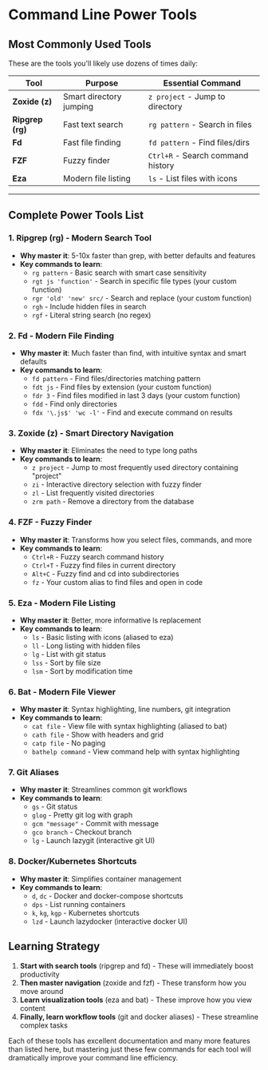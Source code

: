 # Command Line Power Tools

## Most Commonly Used Tools

These are the tools you'll likely use dozens of times daily:

| Tool | Purpose | Essential Command |
|------|---------|------------------|
| **Zoxide (z)** | Smart directory jumping | `z project` - Jump to directory |
| **Ripgrep (rg)** | Fast text search | `rg pattern` - Search in files |
| **Fd** | Fast file finding | `fd pattern` - Find files/dirs |
| **FZF** | Fuzzy finder | `Ctrl+R` - Search command history |
| **Eza** | Modern file listing | `ls` - List files with icons |

---

## Complete Power Tools List

### 1. Ripgrep (rg) - Modern Search Tool
- **Why master it**: 5-10x faster than grep, with better defaults and features
- **Key commands to learn**:
  - `rg pattern` - Basic search with smart case sensitivity
  - `rgt js 'function'` - Search in specific file types (your custom function)
  - `rgr 'old' 'new' src/` - Search and replace (your custom function)
  - `rgh` - Include hidden files in search
  - `rgf` - Literal string search (no regex)

### 2. Fd - Modern File Finding
- **Why master it**: Much faster than find, with intuitive syntax and smart defaults
- **Key commands to learn**:
  - `fd pattern` - Find files/directories matching pattern
  - `fdt js` - Find files by extension (your custom function)
  - `fdr 3` - Find files modified in last 3 days (your custom function)
  - `fdd` - Find only directories
  - `fdx '\.js$' 'wc -l'` - Find and execute command on results

### 3. Zoxide (z) - Smart Directory Navigation
- **Why master it**: Eliminates the need to type long paths
- **Key commands to learn**:
  - `z project` - Jump to most frequently used directory containing "project"
  - `zi` - Interactive directory selection with fuzzy finder
  - `zl` - List frequently visited directories
  - `zrm path` - Remove a directory from the database

### 4. FZF - Fuzzy Finder
- **Why master it**: Transforms how you select files, commands, and more
- **Key commands to learn**:
  - `Ctrl+R` - Fuzzy search command history
  - `Ctrl+T` - Fuzzy find files in current directory
  - `Alt+C` - Fuzzy find and cd into subdirectories
  - `fz` - Your custom alias to find files and open in code

### 5. Eza - Modern File Listing
- **Why master it**: Better, more informative ls replacement
- **Key commands to learn**:
  - `ls` - Basic listing with icons (aliased to eza)
  - `ll` - Long listing with hidden files
  - `lg` - List with git status
  - `lss` - Sort by file size
  - `lsm` - Sort by modification time

### 6. Bat - Modern File Viewer
- **Why master it**: Syntax highlighting, line numbers, git integration
- **Key commands to learn**:
  - `cat file` - View file with syntax highlighting (aliased to bat)
  - `cath file` - Show with headers and grid
  - `catp file` - No paging
  - `bathelp command` - View command help with syntax highlighting

### 7. Git Aliases
- **Why master it**: Streamlines common git workflows
- **Key commands to learn**:
  - `gs` - Git status
  - `glog` - Pretty git log with graph
  - `gcm "message"` - Commit with message
  - `gco branch` - Checkout branch
  - `lg` - Launch lazygit (interactive git UI)

### 8. Docker/Kubernetes Shortcuts
- **Why master it**: Simplifies container management
- **Key commands to learn**:
  - `d`, `dc` - Docker and docker-compose shortcuts
  - `dps` - List running containers
  - `k`, `kg`, `kgp` - Kubernetes shortcuts
  - `lzd` - Launch lazydocker (interactive docker UI)

## Learning Strategy

1. **Start with search tools** (ripgrep and fd) - These will immediately boost productivity
2. **Then master navigation** (zoxide and fzf) - These transform how you move around
3. **Learn visualization tools** (eza and bat) - These improve how you view content
4. **Finally, learn workflow tools** (git and docker aliases) - These streamline complex tasks

Each of these tools has excellent documentation and many more features than listed here, but mastering just these few commands for each tool will dramatically improve your command line efficiency. 